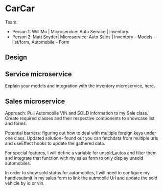 # CarCar

Team:

- Person 1: Will Mo | Microservice: Auto Service | Inventory:
- Person 2: Matt Snyder| Microservice: Auto Sales | Inventory - Models - list/form, Automobile - Form

## Design

## Service microservice

Explain your models and integration with the inventory
microservice, here.

## Sales microservice

Approach: Pull Automobile VIN and SOLD information to my Sale class. Create required classes and their respective components to showcase list and forms.

Potential barriers: figuring out how to deal with multiple foreign keys under one class.
Updated solution- found out you can fetchdata from multiple urls and useEffect hooks to update the gathered data.

For special features, I will define a variable for unsold_autos and filter them and integrate that function with my sales form to only display unsold automobiles.

In order to show sold status for automobiles, I will need to configure my handlesubmit in my sales form to link the autmobile Url and update the sold vehicle by id or vin.
